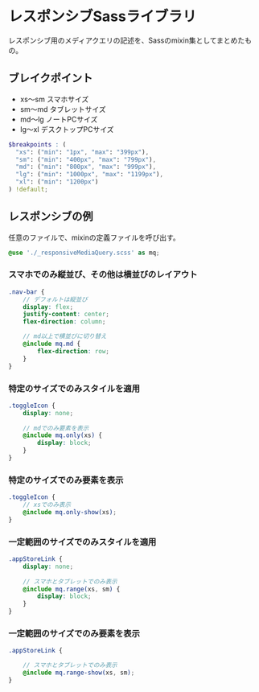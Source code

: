 # レスポンシブSassライブラリ

レスポンシブ用のメディアクエリの記述を、Sassのmixin集としてまとめたもの。  

## ブレイクポイント

- xs〜sm
  スマホサイズ
- sm〜md
  タブレットサイズ
- md〜lg
  ノートPCサイズ
- lg〜xl
  デスクトップPCサイズ

```scss
$breakpoints : (
  "xs": ("min": "1px", "max": "399px"),
  "sm": ("min": "400px", "max": "799px"),
  "md": ("min": "800px", "max": "999px"),
  "lg": ("min": "1000px", "max": "1199px"),
  "xl": ("min": "1200px")
) !default;
```

## レスポンシブの例

任意のファイルで、mixinの定義ファイルを呼び出す。

```scss
@use './_responsiveMediaQuery.scss' as mq;
```

### スマホでのみ縦並び、その他は横並びのレイアウト

```scss
.nav-bar {
    // デフォルトは縦並び
    display: flex;
    justify-content: center;
    flex-direction: column;

    // md以上で横並びに切り替え
    @include mq.md {
        flex-direction: row;
    }
}
```

### 特定のサイズでのみスタイルを適用

```scss
.toggleIcon {
    display: none;
    
    // mdでのみ要素を表示
    @include mq.only(xs) {
        display: block;
    }
}
```

### 特定のサイズでのみ要素を表示

```scss
.toggleIcon {
    // xsでのみ表示
    @include mq.only-show(xs);
}
```

### 一定範囲のサイズでのみスタイルを適用

```scss
.appStoreLink {
    display: none;
    
    // スマホとタブレットでのみ表示
    @include mq.range(xs, sm) {
        display: block;
    }
}
```

### 一定範囲のサイズでのみ要素を表示

```scss
.appStoreLink {

    // スマホとタブレットでのみ表示
    @include mq.range-show(xs, sm);
}
```
